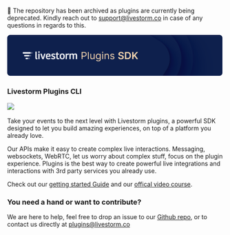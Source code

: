 🚧 The repository has been archived as plugins are currently being deprecated. Kindly reach out to [support@livestorm.co](mailto:support@livestorm.co) in case of any questions in regards to this.

<img src="https://raw.githubusercontent.com/livestorm/livestorm-plugin-cli/master/src/assets/sdk-header.png" width="500px">

### Livestorm Plugins CLI
[<img src="https://img.shields.io/npm/v/@livestorm/cli">](https://www.npmjs.com/package/@livestorm/cli)

Take your events to the next level with Livestorm plugins, a powerful SDK designed to let you build amazing experiences, on top of a platform you already love.

Our APIs make it easy to create complex live interactions. Messaging, websockets, WebRTC, let us worry about complex stuff, focus on the plugin experience.
Plugins is the best way to create powerful live integrations and interactions with 3rd party services you already use.

Check out our [getting started Guide](https://developers.livestorm.co/docs/getting-started-with-plugins-sdk/) and our [offical video course](https://fast.wistia.net/embed/channel/azooxwj070).


### You need a hand or want to contribute?

We are here to help, feel free to drop an issue to our [Github repo](https://github.com/livestorm/livestorm-plugin), or to contact us directly at [plugins@livestorm.co](mailto:plugins@livestorm.co) 
